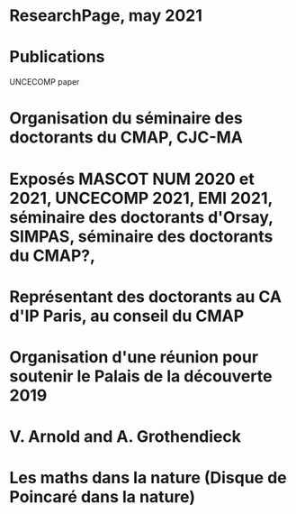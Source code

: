 # ResearchPage, may 2021

# Publications
UNCECOMP paper

# Organisation du séminaire des doctorants du CMAP, CJC-MA

# Exposés MASCOT NUM 2020 et 2021, UNCECOMP 2021, EMI 2021, séminaire des doctorants d'Orsay, SIMPAS, séminaire des doctorants du CMAP?, 

# Représentant des doctorants au CA d'IP Paris, au conseil du CMAP

# Organisation d'une réunion pour soutenir le Palais de la découverte 2019

# V. Arnold and A. Grothendieck

# Les maths dans la nature (Disque de Poincaré dans la nature)
